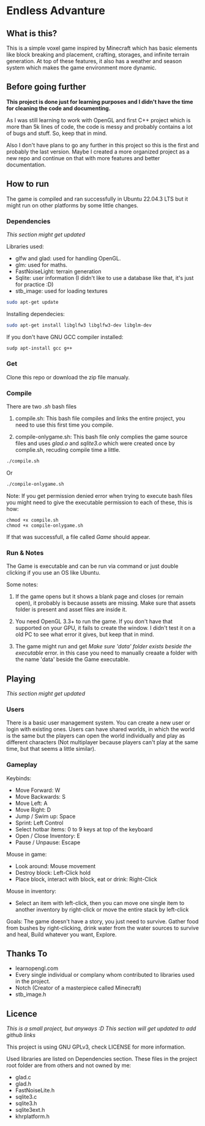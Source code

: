 # Endless Advanture

## What is this?

This is a simple voxel game inspired by Minecraft which has basic elements like block breaking and placement, crafting, storages, and infinite terrain generation. At top of these features, it also has a weather and season system which makes the game environment more dynamic.

## Before going further

__This project is done just for learning purposes and I didn't have the time for cleaning the code and documenting.__

As I was still learning to work with OpenGL and first C++ project which is more than 5k lines of code, the code is messy and probably contains a lot of bugs and stuff. So, keep that in mind.

Also I don't have plans to go any further in this project so this is the first and probably the last version. Maybe I created a more organized project as a new repo and continue on that with more features and better documentation.

## How to run

The game is compiled and ran successfully in Ubuntu 22.04.3 LTS but it might run on other platforms by some little changes.

### Dependencies

_This section might get updated_

Libraries used:
- glfw and glad: used for handling OpenGL.
- glm: used for maths.
- FastNoiseLight: terrain generation
- Sqlite: user information (I didn't like to use a database like that, it's just for practice :D)
- stb_image: used for loading textures

```bash
sudo apt-get update
```

Installing dependecies:
```bash
sudo apt-get install libglfw3 libglfw3-dev libglm-dev
```

If you don't have GNU GCC compiler installed:
```bash
sudp apt-install gcc g++
```

### Get

Clone this repo or download the zip file manualy.

### Compile

There are two _.sh_ bash files

1. compile.sh: This bash file compiles and links the entire project, you need to use this first time you compile.

2. compile-onlygame.sh: This bash file only complies the game source files and uses _glad.o_ and _sqlite3.o_ which were created once by complie.sh, recuding compile time a little.

```bash
./compile.sh
```
Or
```bash
./compile-onlygame.sh
```

Note: If you get permission denied error when trying to execute bash files you might need to give the executable permission to each of these, this is how:
```
chmod +x compile.sh
chmod +x compile-onlygame.sh
```

If that was successfull, a file called _Game_ should appear.

### Run & Notes

The Game is executable and can be run via command or just double clicking if you use an OS like Ubuntu.

Some notes:

1. If the game opens but it shows a blank page and closes (or remain open), it probably is because assets are missing. Make sure that assets folder is present and asset files are inside it.

2. You need OpenGL 3.3+ to run the game. If you don't have that supported on your GPU, it fails to create the window. I didn't test it on a old PC to see what error it gives, but keep that in mind.

3. The game might run and get _Make sure 'data' folder exists beside the executable_ error. in this case you need to manually creaate a folder with the name 'data' beside the Game executable.

## Playing

_This section might get updated_

### Users
There is a basic user management system. You can create a new user or login with existing ones. Users can have shared worlds, in which the world is the same but the players can open the world individually and play as different characters (Not multiplayer because players can't play at the same time, but that seems a little similar).

### Gameplay
Keybinds:
- Move Forward: W
- Move Backwards: S
- Move Left: A
- Move Right: D
- Jump / Swim up: Space
- Sprint: Left Control
- Select hotbar items: 0 to 9 keys at top of the keyboard
- Open / Close Inventory: E
- Pause / Unpause: Escape

Mouse in game:
- Look around: Mouse movement
- Destroy block: Left-Click hold
- Place block, interact with block, eat or drink: Right-Click

Mouse in inventory:
- Select an item with left-click, then you can move one single item to another inventory by right-click or move the entire stack by left-click

Goals:
The game doesn't have a story, you just need to survive. Gather food from bushes by right-clicking, drink water from the water sources to survive and heal, Build whatever you want, Explore.

## Thanks To

- learnopengl.com
- Every single individual or complany whom contributed to libraries used in the project.
- Notch (Creator of a masterpiece called Minecraft)
- stb_image.h

## Licence 

_This is a small project, but anyways :D_
_This section will get updated to add github links_

This project is using GNU GPLv3, check LICENSE for more information.

Used libraries are listed on Dependencies section.
These files in the project root folder are from others and not owned by me:
- glad.c
- glad.h
- FastNoiseLite.h
- sqlite3.c
- sqlite3.h
- sqlite3ext.h
- khrplatform.h

